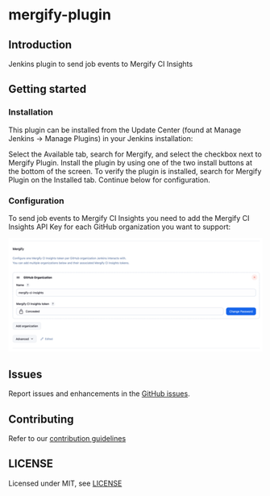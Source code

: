 # mergify-plugin

## Introduction

Jenkins plugin to send job events to Mergify CI Insights

## Getting started

### Installation

This plugin can be installed from the Update Center (found at Manage Jenkins -> Manage Plugins) in your Jenkins installation:

Select the Available tab, search for Mergify, and select the checkbox next to Mergify Plugin.
Install the plugin by using one of the two install buttons at the bottom of the screen.
To verify the plugin is installed, search for Mergify Plugin on the Installed tab.
Continue below for configuration.

### Configuration

To send job events to Mergify CI Insights you need to add the Mergify CI
Insights API Key for each GitHub organization you want to support:

![Mergify configuration](/images/settings.png)


## Issues

Report issues and enhancements in the [GitHub issues](https://github.com/jenkinsci/mergify-plugin/issues).

## Contributing

Refer to our [contribution guidelines](https://github.com/jenkinsci/.github/blob/master/CONTRIBUTING.md)

## LICENSE

Licensed under MIT, see [LICENSE](LICENSE.md)

